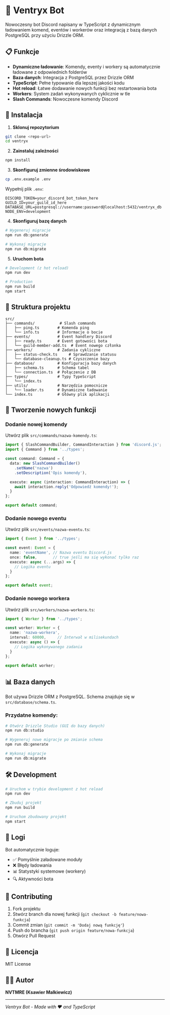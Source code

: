# 🤖 Ventryx Bot

Nowoczesny bot Discord napisany w TypeScript z dynamicznym ładowaniem komend, eventów i workerów oraz integracją z bazą danych PostgreSQL przy użyciu Drizzle ORM.

## 📋 Funkcje

- **Dynamiczne ładowanie**: Komendy, eventy i workery są automatycznie ładowane z odpowiednich folderów
- **Baza danych**: Integracja z PostgreSQL przez Drizzle ORM
- **TypeScript**: Pełne typowanie dla lepszej jakości kodu
- **Hot reload**: Łatwe dodawanie nowych funkcji bez restartowania bota
- **Workers**: System zadań wykonywanych cyklicznie w tle
- **Slash Commands**: Nowoczesne komendy Discord

## 🚀 Instalacja

1. **Sklonuj repozytorium**
```bash
git clone <repo-url>
cd ventryx
```

2. **Zainstaluj zależności**
```bash
npm install
```

3. **Skonfiguruj zmienne środowiskowe**
```bash
cp .env.example .env
```

Wypełnij plik `.env`:
```env
DISCORD_TOKEN=your_discord_bot_token_here
GUILD_ID=your_guild_id_here
DATABASE_URL=postgresql://username:password@localhost:5432/ventryx_db
NODE_ENV=development
```

4. **Skonfiguruj bazę danych**
```bash
# Wygeneruj migracje
npm run db:generate

# Wykonaj migracje
npm run db:migrate
```

5. **Uruchom bota**
```bash
# Development (z hot reload)
npm run dev

# Production
npm run build
npm start
```

## 📁 Struktura projektu

```
src/
├── commands/           # Slash commands
│   ├── ping.ts        # Komenda ping
│   └── info.ts        # Informacje o bocie
├── events/            # Event handlery Discord
│   ├── ready.ts       # Event gotowości bota
│   └── guild-member-add.ts  # Event nowego członka
├── workers/           # Zadania cykliczne
│   ├── status-check.ts     # Sprawdzanie statusu
│   └── database-cleanup.ts # Czyszczenie bazy
├── database/          # Konfiguracja bazy danych
│   ├── schema.ts      # Schema tabel
│   └── connection.ts  # Połączenie z DB
├── types/             # Typy TypeScript
│   └── index.ts
├── utils/             # Narzędzia pomocnicze
│   └── loader.ts      # Dynamiczne ładowanie
└── index.ts           # Główny plik aplikacji
```

## 🔧 Tworzenie nowych funkcji

### Dodanie nowej komendy

Utwórz plik `src/commands/nazwa-komendy.ts`:

```typescript
import { SlashCommandBuilder, CommandInteraction } from 'discord.js';
import { Command } from '../types';

const command: Command = {
  data: new SlashCommandBuilder()
    .setName('nazwa')
    .setDescription('Opis komendy'),

  execute: async (interaction: CommandInteraction) => {
    await interaction.reply('Odpowiedź komendy!');
  }
};

export default command;
```

### Dodanie nowego eventu

Utwórz plik `src/events/nazwa-eventu.ts`:

```typescript
import { Event } from '../types';

const event: Event = {
  name: 'eventName', // Nazwa eventu Discord.js
  once: false,       // true jeśli ma się wykonać tylko raz
  execute: async (...args) => {
    // Logika eventu
  }
};

export default event;
```

### Dodanie nowego workera

Utwórz plik `src/workers/nazwa-workera.ts`:

```typescript
import { Worker } from '../types';

const worker: Worker = {
  name: 'nazwa-workera',
  interval: 60000,     // Interwał w milisekundach
  execute: async () => {
    // Logika wykonywanego zadania
  }
};

export default worker;
```

## 📊 Baza danych

Bot używa Drizzle ORM z PostgreSQL. Schema znajduje się w `src/database/schema.ts`.

### Przydatne komendy:

```bash
# Otwórz Drizzle Studio (GUI do bazy danych)
npm run db:studio

# Wygeneruj nowe migracje po zmianie schema
npm run db:generate

# Wykonaj migracje
npm run db:migrate
```

## 🛠️ Development

```bash
# Uruchom w trybie development z hot reload
npm run dev

# Zbuduj projekt
npm run build

# Uruchom zbudowany projekt
npm start
```

## 📝 Logi

Bot automatycznie loguje:
- ✅ Pomyślnie załadowane moduły
- ❌ Błędy ładowania
- 📊 Statystyki systemowe (workery)
- 🔍 Aktywności bota

## 🤝 Contributing

1. Fork projektu
2. Stwórz branch dla nowej funkcji (`git checkout -b feature/nowa-funkcja`)
3. Commit zmian (`git commit -m 'Dodaj nową funkcję'`)
4. Push do brancha (`git push origin feature/nowa-funkcja`)
5. Otwórz Pull Request

## 📄 Licencja

MIT License

## 👨‍💻 Autor

**NVTMRE (Ksawier Malkiewicz)**

---

*Ventryx Bot - Made with ❤️ and TypeScript*